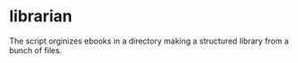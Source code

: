 # librarian

The script orginizes ebooks in a directory making a structured library from a bunch of files. 
